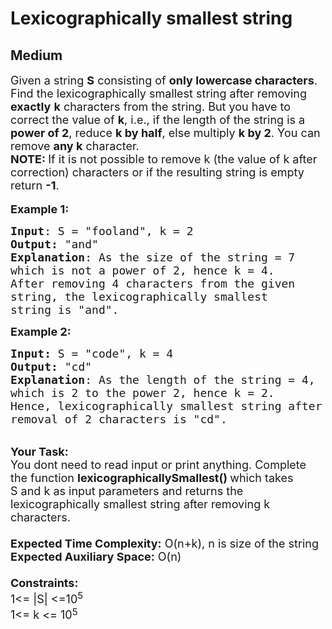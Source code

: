 # Lexicographically smallest string
## Medium
<div class="problems_problem_content__Xm_eO"><p><span style="font-size:18px">Given a string <strong>S</strong> consisting of <strong>only lowercase characters</strong>. Find&nbsp;the lexicographically smallest string after removing <strong>exactly</strong>&nbsp;<strong>k</strong> characters from the string. But you have to correct the value of <strong>k</strong>, i.e.,&nbsp;if the length of the string is a <strong>power of 2</strong>, reduce <strong>k by half</strong>, else multiply <strong>k by 2</strong>. You can remove <strong>any k</strong> character.<br>
<strong>NOTE:&nbsp;</strong>If it is not possible to remove k (the value of k after correction) characters or if the resulting string is empty return&nbsp;<strong>-1</strong>. </span><br>
<br>
<span style="font-size:18px"><strong>Example 1:</strong></span></p>

<pre><span style="font-size:18px"><strong>Input</strong>: S = "fooland", k = 2
<strong>Output:</strong>&nbsp;"and"&nbsp;
<strong>Explanation</strong>: As the size of the string = 7
which is not a power of 2, hence k = 4.
After removing 4 characters from the given 
string, the lexicographically smallest
string is "and".</span><span style="font-size:18px">
</span></pre>

<p><span style="font-size:18px"><strong>Example 2:</strong></span></p>

<pre><span style="font-size:18px"><strong>Input: </strong>S = "code", k = 4
<strong>Output:&nbsp;</strong>"cd"
<strong>Explanation</strong>: As the length of the string = 4, 
which is 2 to the power 2, hence k = 2.
Hence, lexicographically smallest string after 
removal of 2 characters is "cd".</span></pre>

<p><br>
<span style="font-size:18px"><strong>Your Task:&nbsp;&nbsp;</strong><br>
You dont need to read input or print anything. Complete the function <strong>lexicographicallySmallest()&nbsp;</strong>which takes S&nbsp;and k as input parameters and returns the lexicographically smallest string after removing k characters.<br>
<br>
<strong>Expected Time Complexity:</strong> O(n+k), n is size of the string<br>
<strong>Expected Auxiliary Space:</strong> O(n)<br>
<br>
<strong>Constraints:</strong><br>
1&lt;= |S|&nbsp;&lt;=10<sup>5</sup><br>
1&lt;= k &lt;= 10</span><sup><span style="font-size:15px">5</span></sup></p>
</div>